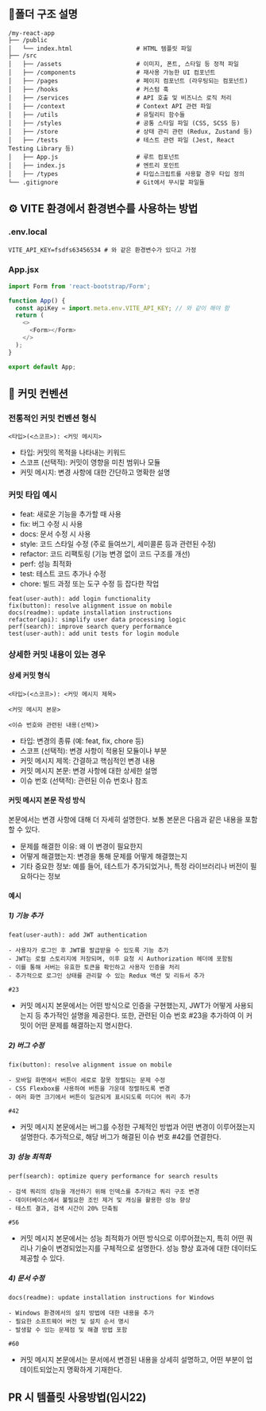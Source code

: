 ## 📁폴더 구조 설명

```
/my-react-app
├── /public
│   └── index.html                  # HTML 템플릿 파일
├── /src
│   ├── /assets                     # 이미지, 폰트, 스타일 등 정적 파일
│   ├── /components                 # 재사용 가능한 UI 컴포넌트
│   ├── /pages                      # 페이지 컴포넌트 (라우팅되는 컴포넌트)
│   ├── /hooks                      # 커스텀 훅
│   ├── /services                   # API 호출 및 비즈니스 로직 처리
│   ├── /context                    # Context API 관련 파일
│   ├── /utils                      # 유틸리티 함수들
│   ├── /styles                     # 공통 스타일 파일 (CSS, SCSS 등)
│   ├── /store                      # 상태 관리 관련 (Redux, Zustand 등)
│   ├── /tests                      # 테스트 관련 파일 (Jest, React Testing Library 등)
│   ├── App.js                      # 루트 컴포넌트
│   ├── index.js                    # 엔트리 포인트
│   ├── /types                      # 타입스크립트를 사용할 경우 타입 정의
└── .gitignore                      # Git에서 무시할 파일들
```

## ⚙ VITE 환경에서 환경변수를 사용하는 방법

### .env.local

```.env
VITE_API_KEY=fsdfs63456534 # 와 같은 환경변수가 있다고 가정
```

### App.jsx

```javascript
import Form from 'react-bootstrap/Form';

function App() {
  const apiKey = import.meta.env.VITE_API_KEY; // 와 같이 해야 함
  return (
    <>
      <Form></Form>
    </>
  );
}

export default App;
```

## 📔 커밋 컨벤션

### 전통적인 커밋 컨벤션 형식

```
<타입>(<스코프>): <커밋 메시지>
```

- 타입: 커밋의 목적을 나타내는 키워드
- 스코프 (선택적): 커밋이 영향을 미친 범위나 모듈
- 커밋 메시지: 변경 사항에 대한 간단하고 명확한 설명

### 커밋 타입 예시

- feat: 새로운 기능을 추가할 때 사용
- fix: 버그 수정 시 사용
- docs: 문서 수정 시 사용
- style: 코드 스타일 수정 (주로 들여쓰기, 세미콜론 등과 관련된 수정)
- refactor: 코드 리팩토링 (기능 변경 없이 코드 구조를 개선)
- perf: 성능 최적화
- test: 테스트 코드 추가나 수정
- chore: 빌드 과정 또는 도구 수정 등 잡다한 작업

```
feat(user-auth): add login functionality
fix(button): resolve alignment issue on mobile
docs(readme): update installation instructions
refactor(api): simplify user data processing logic
perf(search): improve search query performance
test(user-auth): add unit tests for login module
```

### 상세한 커밋 내용이 있는 경우

#### 상세 커밋 형식

```
<타입>(<스코프>): <커밋 메시지 제목>

<커밋 메시지 본문>

<이슈 번호와 관련된 내용(선택)>

```

- 타입: 변경의 종류 (예: feat, fix, chore 등)
- 스코프 (선택적): 변경 사항이 적용된 모듈이나 부분
- 커밋 메시지 제목: 간결하고 핵심적인 변경 내용
- 커밋 메시지 본문: 변경 사항에 대한 상세한 설명
- 이슈 번호 (선택적): 관련된 이슈 번호나 참조

#### 커밋 메시지 본문 작성 방식

본문에서는 변경 사항에 대해 더 자세히 설명한다. 보통 본문은 다음과 같은 내용을 포함할 수 있다.

- 문제를 해결한 이유: 왜 이 변경이 필요한지
- 어떻게 해결했는지: 변경을 통해 문제를 어떻게 해결했는지
- 기타 중요한 정보: 예를 들어, 테스트가 추가되었거나, 특정 라이브러리나 버전이 필요하다는 정보

#### 예시

##### 1) 기능 추가

```
feat(user-auth): add JWT authentication

- 사용자가 로그인 후 JWT를 발급받을 수 있도록 기능 추가
- JWT는 로컬 스토리지에 저장되며, 이후 요청 시 Authorization 헤더에 포함됨
- 이를 통해 서버는 유효한 토큰을 확인하고 사용자 인증을 처리
- 추가적으로 로그인 상태를 관리할 수 있는 Redux 액션 및 리듀서 추가

#23
```

- 커밋 메시지 본문에서는 어떤 방식으로 인증을 구현했는지, JWT가 어떻게 사용되는지 등 추가적인 설명을 제공한다. 또한, 관련된 이슈 번호 #23을 추가하여 이 커밋이 어떤 문제를 해결하는지 명시한다.

##### 2) 버그 수정

```
fix(button): resolve alignment issue on mobile

- 모바일 화면에서 버튼이 세로로 잘못 정렬되는 문제 수정
- CSS Flexbox를 사용하여 버튼을 가운데 정렬하도록 변경
- 여러 화면 크기에서 버튼이 일관되게 표시되도록 미디어 쿼리 추가

#42
```

- 커밋 메시지 본문에서는 버그를 수정한 구체적인 방법과 어떤 변경이 이루어졌는지 설명한다. 추가적으로, 해당 버그가 해결된 이슈 번호 #42를 연결한다.

##### 3) 성능 최적화

```
perf(search): optimize query performance for search results

- 검색 쿼리의 성능을 개선하기 위해 인덱스를 추가하고 쿼리 구조 변경
- 데이터베이스에서 불필요한 조인 제거 및 캐싱을 활용한 성능 향상
- 테스트 결과, 검색 시간이 20% 단축됨

#56
```

- 커밋 메시지 본문에서는 성능 최적화가 어떤 방식으로 이루어졌는지, 특히 어떤 쿼리나 기술이 변경되었는지를 구체적으로 설명한다. 성능 향상 효과에 대한 데이터도 제공할 수 있다.

##### 4) 문서 수정

```
docs(readme): update installation instructions for Windows

- Windows 환경에서의 설치 방법에 대한 내용을 추가
- 필요한 소프트웨어 버전 및 설치 순서 명시
- 발생할 수 있는 문제점 및 해결 방법 포함

#60
```

- 커밋 메시지 본문에서는 문서에서 변경된 내용을 상세히 설명하고, 어떤 부분이 업데이트되었는지 명확하게 기재한다.

## PR 시 템플릿 사용방법(임시22)

```

```
